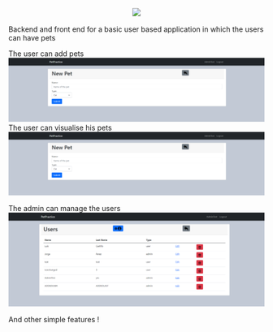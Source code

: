 <p align="center"><a href="https://laravel.com" target="_blank"><img src="https://raw.githubusercontent.com/laravel/art/master/logo-lockup/5%20SVG/2%20CMYK/1%20Full%20Color/laravel-logolockup-cmyk-red.svg" width="400"></a></p>

Backend and front end for a basic user based application in which the users can have pets


The user can add pets
![This is an image](https://github.com/luisdaniel200926/Backend-Laravel/blob/main/NewPet.png)
The user can visualise his pets
![This is an image](https://github.com/luisdaniel200926/Backend-Laravel/blob/main/NewPet.png)

The admin can manage the users
![This is an image](https://github.com/luisdaniel200926/Backend-Laravel/blob/main/UsersData.png)

And other simple features !
